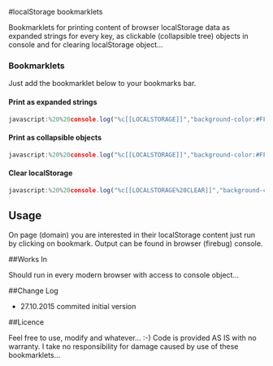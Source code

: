 #localStorage bookmarklets

Bookmarklets for printing content of browser localStorage data as expanded strings for every key, as clickable (collapsible tree) objects in console and for clearing localStorage object...

### Bookmarklets

Just add the bookmarklet below to your bookmarks bar.

#### Print as expanded strings
```javascript
javascript:%20%20console.log("%c[[LOCALSTORAGE]]","background-color:#FFF380;color:maroon;font-size:120%;");%20for(var%20i=0;i<localStorage.length;i++){%20console.log("%cKEY:%20"+localStorage.key(i),"background-color:#FFFFC2;color:orange;font-size:120%;");%20console.log(localStorage.getItem(localStorage.key(i)));%20};%20console.log("%c[[END]]","background-color:#FFF380;color:maroon;font-size:120%;");%20%20void(0);
```

#### Print as collapsible objects
```javascript
javascript:%20%20console.log("%c[[LOCALSTORAGE]]","background-color:#FFF380;color:maroon;font-size:120%;");%20for(var%20i=0;i<localStorage.length;i++){%20var%20parsedKey%20=%20"";%20var%20toParse%20=%20localStorage.getItem(localStorage.key(i));%20try%20{%20parsedKey%20=%20%20JSON.parse(toParse);%20}%20catch(e){%20parsedKey%20=%20toParse;%20}%20console.log("%cKEY:%20"+localStorage.key(i),"background-color:#FFFFC2;color:orange;font-size:120%;",%20parsedKey%20);%20}%20console.log("%c[[END]]","background-color:#FFF380;color:maroon;font-size:120%;");%20%20void(0);
```

#### Clear localStorage
```javascript
javascript:%20%20console.log("%c[[LOCALSTORAGE%20CLEAR]]","background-color:#FFF380;color:maroon;font-size:120%;");%20for(var%20i=localStorage.length-1;i>-1;i--){%20console.log("%cKEY%20DELETED:%20"+localStorage.key(i),"background-color:#FFFFC2;color:orange;font-size:120%;");%20var%20item%20=%20localStorage.key(i);%20localStorage.removeItem(item);%20};%20console.log("%c[[CLEAR%20END]]","background-color:#FFF380;color:maroon;font-size:120%;");%20%20void(0);
```

## Usage

On page (domain) you are interested in their localStorage content just run by clicking on bookmark.
Output can be found in browser (firebug) console.

##Works In

Should run in every modern browser with access to console object...

##Change Log
- 27.10.2015 commited initial version

##Licence

Feel free to use, modify and whatever... :-)
Code is provided AS IS with no warranty. I take no responsibility for damage caused by use of these bookmarklets...
